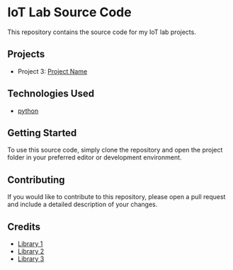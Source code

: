 # IoT Lab Source Code

This repository contains the source code for my IoT lab projects.

## Projects

- Project 3: [Project Name](dht11sensor/)

## Technologies Used

- [python](https://python.com/)

## Getting Started

To use this source code, simply clone the repository and open the project folder in your preferred editor or development environment.

## Contributing

If you would like to contribute to this repository, please open a pull request and include a detailed description of your changes.

## Credits

- [Library 1](https://library1.com/)
- [Library 2](https://library2.com/)
- [Library 3](https://library3.com/)

